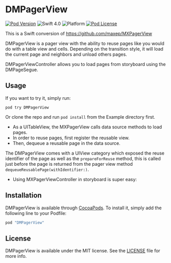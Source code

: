# DMPagerView

[![Pod Version](http://img.shields.io/cocoapods/v/DMPagerView.svg?style=flat)](http://cocoadocs.org/docsets/DMPagerView)
![Swift 4.0](https://img.shields.io/badge/Swift-4.0-orange.svg)
![Platform](https://img.shields.io/badge/platform-iOS-lightgrey.svg)
[![Pod License](http://img.shields.io/cocoapods/l/DMPagerView.svg?style=flat)](http://opensource.org/licenses/MIT)

This is a Swift conversion of https://github.com/maxep/MXPagerView

DMPagerView is a pager view with the ability to reuse pages like you would do with a table view and cells. Depending on the transition style, it will load the current page and neighbors and unload others pages.

DMPagerViewController allows you to load pages from storyboard using the DMPageSegue.

## Usage

If you want to try it, simply run:

```
pod try DMPagerView
```

Or clone the repo and run `pod install` from the Example directory first. 

+ As a UITableView, the MXPagerView calls data source methods to load pages. 
+ In order to reuse pages, first register the reusable view.
+ Then, dequeue a reusable page in the data source.

The DMPagerView comes with a UIView category which exposed the reuse identifier of the page as well as the ```prepareForReuse``` method, this is called just before the page is returned from the pager view method ```dequeueReusablePage(withIdentifier:)```.

+ Using MXPagerViewController in storyboard is super easy:

## Installation

DMPagerView is available through [CocoaPods](http://cocoapods.org). To install
it, simply add the following line to your Podfile:

```ruby
pod "DMPagerView"
```

## License

DMPagerView is available under the MIT license. See the [LICENSE](LICENSE) file for more info.
